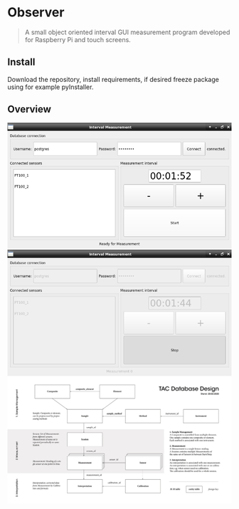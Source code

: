 # Observer
> A small object oriented interval GUI measurement program developed for Raspberry Pi and touch screens.

## Install

Download the repository, install requirements, if desired freeze package using for example pyInstaller.

## Overview

![png](docs/images/App3.png)
![png](docs/images/App4.png)
![png](docs/images/RC_db_scheme.png)
